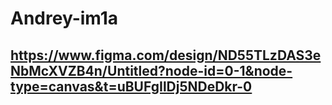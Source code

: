 # Andrey-im1a
## https://www.figma.com/design/ND55TLzDAS3eNbMcXVZB4n/Untitled?node-id=0-1&node-type=canvas&t=uBUFgIlDj5NDeDkr-0